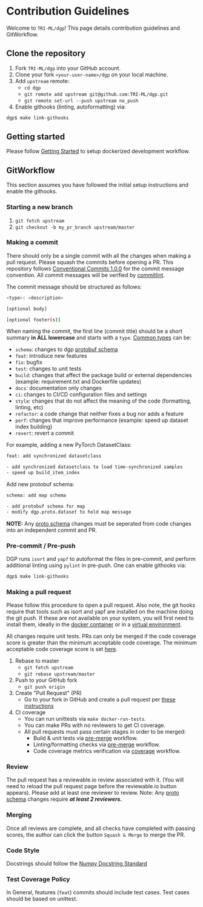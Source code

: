 # Contribution Guidelines

Welcome to `TRI-ML/dgp`! This page details contribution guidelines and GitWorkflow.

## Clone the repository

1. Fork `TRI-ML/dgp` into your GitHub account.
2. Clone your fork `<your-user-name>/dgp` on your local machine.
3. Add `upstream` remote:
   - `cd dgp`
   - `git remote add upstream git@github.com:TRI-ML/dgp.git`
   - `git remote set-url --push upstream no_push`
4. Enable githooks (linting, autoformatting) via:

```sh
dgp$ make link-githooks
```

## Getting started

Please follow [Getting Started](GETTING_STARTED.md) to setup dockerized development workflow.

## GitWorkflow

This section assumes you have followed the initial setup instructions and enable the githooks.

### Starting a new branch

1. `git fetch upstream`
2. `git checkout -b my_pr_branch upstream/master`

### Making a commit

There should only be a single commit with all the changes when making a pull request. Please squash the commits before opening a PR.
This repository follows [Conventional Commits 1.0.0](https://www.conventionalcommits.org/en/v1.0.0/) for the commit message convention. All commit messages will be verified by [commitlint](https://github.com/conventional-changelog/commitlint).

The commit message should be structured as follows:

```sh
<type>: <description>

[optional body]

[optional footer(s)]
```

When naming the commit, the first line (commit title) should be a short summary **in ALL lowercase** and starts with a `type`. [Common types](https://github.com/conventional-changelog/commitlint/tree/master/@commitlint/config-conventional#type-enum) can be:

- `schema`: changes to dgp [protobuf schema](https://github.com/TRI-ML/dgp/tree/master/dgp/proto)
- `feat`: introduce new features
- `fix`: bugfix
- `test`: changes to unit tests
- `build`: changes that affect the package build or external dependencies (example: requirement.txt and Dockerfile updates)
- `docs`: documentation only changes
- `ci`: changes to CI/CD configuration files and settings
- `style`: changes that do not affect the meaning of the code (formatting, linting, etc)
- `refactor`: a code change that neither fixes a bug nor adds a feature
- `perf`: changes that improve performance (example: speed up dataset index building)
- `revert`: revert a commit

For example, adding a new PyTorch DatasetClass:

```sh
feat: add synchronized datasetclass

- add synchronized datasetclass to load time-synchronized samples
- speed up build_item_index
```

Add new protobuf schema:

```sh
schema: add map schema

- add protobuf schema for map
- modify dgp.proto.dataset to hold map message
```

**NOTE:** Any [proto schema](../dgp/proto) changes must be seperated from code changes into an independent commit and PR.

### Pre-commit / Pre-push

DGP runs `isort` and `yapf` to autoformat the files in pre-commit, and perform additional linting using `pylint` in pre-push. One can enable githooks via:

```sh
dgp$ make link-githooks
```

### Making a pull request

Please follow this procedure to open a pull request. Also note, the git hooks require that tools such as isort and yapf are installed on the machine doing the git push. If these are not available on your system, you will first need to install them, ideally in the [docker container](GETTING_STARTED.md#markdown-develop-within-docker) or in a [virtual environment](VIRTUAL_ENV.md).

All changes require unit tests. PRs can only be merged if the code coverage score is greater than the minimum acceptable code coverage. The minimum acceptable code coverage score is set [here](https://github.com/TRI-ML/dgp/blob/master/.github/workflows/coverage.yml#L15).

1. Rebase to master
   - `git fetch upstream`
   - `git rebase upstream/master`
2. Push to your GitHub fork
   - `git push origin`
3. Create "Pull Request" (PR)
   - Go to your fork in GitHub and create a pull request per [these instructions](https://docs.github.com/en/github/collaborating-with-issues-and-pull-requests/creating-a-pull-request)
4. CI coverage
   - You can run unittests via `make docker-run-tests`.
   - You can make PRs with no reviewers to get CI coverage.
   - All pull requests must pass certain stages in order to be merged:
     - Build & unit tests via [pre-merge](https://github.com/TRI-ML/dgp/actions/workflows/pre-merge.yml) workflow.
     - Linting/formatting checks via [pre-merge](https://github.com/TRI-ML/dgp/actions/workflows/pre-merge.yml) workflow.
     - Code coverage metrics verification via [coverage](https://github.com/TRI-ML/dgp/actions/workflows/coverage.yml) workflow.

### Review

The pull request has a reviewable.io review associated with it. (You will need to reload the pull request page before the reviewable.io button appears). Please add at least one reviewer to review.
Note: Any [proto schema](../dgp/proto) changes require _**at least 2 reviewers.**_

### Merging

Once all reviews are complete, and all checks have completed with passing scores, the author can click the button `Squash & Merge` to merge the PR.

### Code Style

Docstrings should follow the [Numpy Docstring Standard](https://numpydoc.readthedocs.io/en/latest/format.html#docstring-standard)

### Test Coverage Policy

In General, features (`feat`) commits should include test cases. Test cases should be based on unittest.
